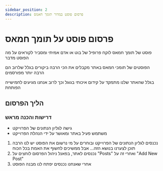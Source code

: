 ```yaml
---
sidebar_position: 2
description: פרסום פוסט במדור תומך חאמס 
---
```

# פרסום פוסט על תומך חמאס
פוסט של תומך חמאס לוקח פרופיל של בוט או אדם אמיתי ומסביר לקוראים על מה הפוסט מדבר

הפוסטים של תומכי חמאס באתר מקבלים את הכי הרבה ביקורים בגלל שלרוב הם הרבה יותר מפורסמים

בגלל שהאתר שלנו מתמקד על קידום איכותי בגוגל וכך לרוב אנחנו מגיעים לחמישייה הפותחת

## הליך הפרסום
### דרישות והכנה מראש
- גישה לגליון הנתונים של הפרוייקט
- משתמש פעיל באתר ומאושר על ידי הנהלת הפרוייקט

1. נכנסים לגליון הנתונים של הפרוייקט ובוחרים על מי נרשום את הפוסט
יש לנו הרבה תוכן לצערנו בנושא הזה... אבל ממשיכים לחשוף את האמת בכל הכוח
2. נכנסים לאתר, בפאנל ניהול הפרסום לוחצים על "Posts" ואחרי זה על "Add New Post"
3. אחרי שאנחנו נכנסים יפתח לנו מבנה הפוסט